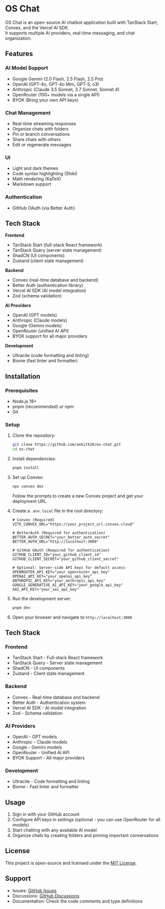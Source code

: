 # OS Chat

OS Chat is an open-source AI chatbot application built with TanStack Start, Convex, and the Vercel AI SDK.  
It supports multiple AI providers, real-time messaging, and chat organization.

## Features

### AI Model Support
- Google Gemini (2.0 Flash, 2.5 Flash, 2.5 Pro)
- OpenAI (GPT-4o, GPT-4o Mini, GPT-5, o3)
- Anthropic (Claude 3.5 Sonnet, 3.7 Sonnet, Sonnet 4)
- OpenRouter (100+ models via a single API)
- BYOK (Bring your own API keys)

### Chat Management
- Real-time streaming responses
- Organize chats with folders
- Pin or branch conversations
- Share chats with others
- Edit or regenerate messages

### UI
- Light and dark themes
- Code syntax highlighting (Shiki)
- Math rendering (KaTeX)
- Markdown support

### Authentication
- GitHub OAuth (via Better Auth)

## Tech Stack

**Frontend**
- TanStack Start (full-stack React framework)
- TanStack Query (server state management)
- ShadCN (UI components)
- Zustand (client state management)

**Backend**
- Convex (real-time database and backend)
- Better Auth (authentication library)
- Vercel AI SDK (AI model integration)
- Zod (schema validation)

**AI Providers**
- OpenAI (GPT models)
- Anthropic (Claude models)
- Google (Gemini models)
- OpenRouter (unified AI API)
- BYOK support for all major providers

**Development**
- Ultracite (code formatting and linting)
- Biome (fast linter and formatter)

## Installation

### Prerequisites
- Node.js 18+
- pnpm (recommended) or npm
- Git

### Setup

1. Clone the repository:
   ```bash
   git clone https://github.com/ankitk26/os-chat.git
   cd os-chat
   ```

2. Install dependencies:
   ```bash
   pnpm install
   ```

3. Set up Convex:
   ```bash
   npx convex dev
   ```
   Follow the prompts to create a new Convex project and get your deployment URL.

4. Create a `.env.local` file in the root directory:
   ```env
   # Convex (Required)
   VITE_CONVEX_URL="https://your_project_url.convex.cloud"
   
   # BetterAuth (Required for authentication)
   BETTER_AUTH_SECRET="your_better_auth_secret"
   BETTER_AUTH_URL="http://localhost:3000"
   
   # GitHub OAuth (Required for authentication)
   GITHUB_CLIENT_ID="your_github_client_id"
   GITHUB_CLIENT_SECRET="your_github_client_secret"
   
   # Optional: Server-side API keys for default access
   OPENROUTER_API_KEY="your_openrouter_api_key"
   OPENAI_API_KEY="your_openai_api_key"
   ANTHROPIC_API_KEY="your_anthropic_api_key"
   GOOGLE_GENERATIVE_AI_API_KEY="your_google_api_key"
   XAI_API_KEY="your_xai_api_key"
   ```

5. Run the development server:
   ```bash
   pnpm dev
   ```

6. Open your browser and navigate to `http://localhost:3000`

## Tech Stack

### Frontend
- TanStack Start - Full-stack React framework
- TanStack Query - Server state management
- ShadCN - UI components
- Zustand - Client state management

### Backend
- Convex - Real-time database and backend
- Better Auth - Authentication system
- Vercel AI SDK - AI model integration
- Zod - Schema validation

### AI Providers
- OpenAI - GPT models
- Anthropic - Claude models
- Google - Gemini models
- OpenRouter - Unified AI API
- BYOK Support - All major providers

### Development
- Ultracite - Code formatting and linting
- Biome - Fast linter and formatter

## Usage

1. Sign in with your GitHub account
2. Configure API keys in settings (optional - you can use OpenRouter for all models)
3. Start chatting with any available AI model
4. Organize chats by creating folders and pinning important conversations

## License

This project is open-source and licensed under the [MIT License](LICENSE).

## Support

- Issues: [GitHub Issues](https://github.com/ankitk26/os-chat/issues)
- Discussions: [GitHub Discussions](https://github.com/ankitk26/os-chat/discussions)
- Documentation: Check the code comments and type definitions